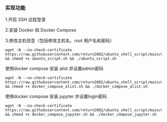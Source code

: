 ### 实现功能
1.开启 SSH 远程登录

2.安装 Docker 和 Docker Compose

3.修改主机信息（包括修改主机名、root 用户名和密码）

```shell
wget -N --no-check-certificate https://raw.githubusercontent.com/return2002/ubuntu_shell_script/main/ubuntu_script.sh && chmod +x ubuntu_script.sh && ./ubuntu_script.sh
```

使用docker compose 安装 alist 并设置admin密码
```shell
wget -N --no-check-certificate https://raw.githubusercontent.com/return2002/ubuntu_shell_script/main/docker_compose_alist.sh && chmod +x docker_compose_alist.sh && ./docker_compose_alist.sh
```


使用docker compose 安装 jupyter 并设置login密码
```shell
wget -N --no-check-certificate https://raw.githubusercontent.com/return2002/ubuntu_shell_script/main/docker_compose_jupyter.sh && chmod +x docker_compose_jupyter.sh && ./docker_compose_jupyter.sh
```
